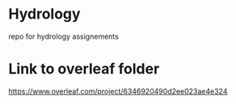 # Hydrology
repo for hydrology assignements 

# Link to overleaf folder
https://www.overleaf.com/project/6346920490d2ee023ae4e324
